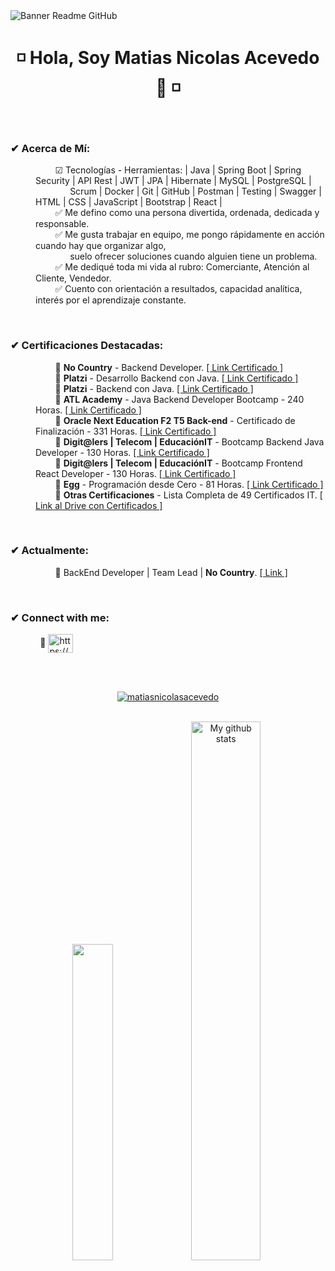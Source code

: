 <image align="center" src="https://i.imgur.com/c9EhicP.png" alt="Banner Readme GitHub">

<h1 align="center"> ◽ Hola, Soy Matias Nicolas Acevedo 👋 ◽ </h1>

<br>
  
<h3 align="left">✔ Acerca de Mí:</h3>

<dl>
    <dd>
        &nbsp;&nbsp;&nbsp;&nbsp;&nbsp;&nbsp;&nbsp; 
        ☑ Tecnologías - Herramientas:  | Java | Spring Boot | Spring Security | API Rest | JWT | JPA | Hibernate | MySQL | PostgreSQL | 
        <br>&nbsp;&nbsp;&nbsp;&nbsp;&nbsp;&nbsp;&nbsp;&nbsp;&nbsp;&nbsp;&nbsp;&nbsp;&nbsp;         
        Scrum | Docker | Git | GitHub | Postman | Testing | Swagger | HTML | CSS | JavaScript | Bootstrap | React |
    </dd>
    <dd>
        &nbsp;&nbsp;&nbsp;&nbsp;&nbsp;&nbsp;&nbsp;
        ✅ Me defino como una persona divertida, ordenada, dedicada y responsable.
    </dd>
    <dd>
        &nbsp;&nbsp;&nbsp;&nbsp;&nbsp;&nbsp;&nbsp;
        ✅ Me gusta trabajar en equipo, me pongo rápidamente en acción cuando hay que organizar algo,
        <br>&nbsp;&nbsp;&nbsp;&nbsp;&nbsp;&nbsp;&nbsp;&nbsp;&nbsp;&nbsp;&nbsp;&nbsp;&nbsp; 
        suelo ofrecer soluciones cuando alguien tiene un problema.
    </dd>
    <dd>
        &nbsp;&nbsp;&nbsp;&nbsp;&nbsp;&nbsp;&nbsp;
        ✅ Me dediqué toda mi vida al rubro: Comerciante, Atención al Cliente, Vendedor.
    </dd>
    <dd>
        &nbsp;&nbsp;&nbsp;&nbsp;&nbsp;&nbsp;&nbsp;
        ✅ Cuento con orientación a resultados, capacidad analítica, interés por el aprendizaje constante.
    </dd>
</dl>

<br>

<h3 align="left">✔ Certificaciones Destacadas:</h3>

<dl>
    <dd>
        &nbsp;&nbsp;&nbsp;&nbsp;&nbsp;&nbsp;&nbsp; 
        🔸 <b>No Country</b> - Backend Developer. 
        <a href="https://drive.google.com/file/d/1pBP8DDy3YxkhkTrMKPw0NL1bl7m4pzaD/view?usp=drive_link" target="_blank">[ Link Certificado ]</a>
    </dd>
   <dd>
        &nbsp;&nbsp;&nbsp;&nbsp;&nbsp;&nbsp;&nbsp; 
        🔸 <b>Platzi</b> - Desarrollo Backend con Java.
        <a href="https://drive.google.com/file/d/1JmZml9-Z1girvDX0gOMtL6_qwwPF-hBH/view?usp=sharing" target="_blank">[ Link Certificado ]</a>
    </dd>
   <dd>
        &nbsp;&nbsp;&nbsp;&nbsp;&nbsp;&nbsp;&nbsp; 
        🔸 <b>Platzi</b> - Backend con Java.
        <a href="https://drive.google.com/file/d/1m497RCji7tQPvK3LMpVEev9WEiko5PDO/view?usp=sharing" target="_blank">[ Link Certificado ]</a>
    </dd>
    <dd>
        &nbsp;&nbsp;&nbsp;&nbsp;&nbsp;&nbsp;&nbsp; 
        🔸 <b>ATL Academy</b> - Java Backend Developer Bootcamp - 240 Horas. 
        <a href="https://drive.google.com/file/d/1gHpErL6syp5mrwA3pqTsnlu5x14PK7nC/view?usp=drive_link" target="_blank">[ Link Certificado ]</a>
    </dd>
    <dd>
        &nbsp;&nbsp;&nbsp;&nbsp;&nbsp;&nbsp;&nbsp; 
        🔸 <b>Oracle Next Education F2 T5 Back-end</b> - Certificado de Finalización - 331 Horas. 
        <a href="https://drive.google.com/file/d/1Smc1oKek2NdJYKxO0Cb53Y5M8xkKaAib/view?usp=drive_link" target="_blank">[ Link Certificado ]</a>
    </dd>
    <dd>
        &nbsp;&nbsp;&nbsp;&nbsp;&nbsp;&nbsp;&nbsp; 
        🔸 <b>Digit@lers | Telecom | EducaciónIT</b> - Bootcamp Backend Java Developer - 130 Horas. 
        <a href="https://drive.google.com/file/d/1NjM9Mj6VR6zjgYYPfb3Xn0lbZMc843eo/view?usp=drive_link" target="_blank">[ Link Certificado ]</a>
    </dd>
    <dd>
        &nbsp;&nbsp;&nbsp;&nbsp;&nbsp;&nbsp;&nbsp; 
        🔸 <b>Digit@lers | Telecom | EducaciónIT</b> - Bootcamp Frontend React Developer - 130 Horas. 
        <a href="https://drive.google.com/file/d/1NzsJKrIof9RBYm7_RMvBVT5mzpD_KjRh/view?usp=drive_link" target="_blank">[ Link Certificado ]</a>
    </dd>
    <dd>
        &nbsp;&nbsp;&nbsp;&nbsp;&nbsp;&nbsp;&nbsp; 
        🔸 <b>Egg</b> - Programación desde Cero - 81 Horas. 
        <a href="https://drive.google.com/file/d/1LA4XjxvN7OZFv61ygOQYi_1tfZMdXcfx/view?usp=drive_link" target="_blank">[ Link Certificado ]</a>
    </dd>
    <dd>
        &nbsp;&nbsp;&nbsp;&nbsp;&nbsp;&nbsp;&nbsp; 
        🔸 <b>Otras Certificaciones</b> - Lista Completa de 49 Certificados IT.
        <a href="https://drive.google.com/drive/folders/1SD7B7iXG0PmdEYuB5nyuoaCHL2uiuOFa?usp=sharing" target="_blank">[ Link al Drive con Certificados ]</a>
    </dd>
</dl>

<br>

<h3 align="left">✔ Actualmente:</h3>

<dl>
    <dd>
        &nbsp;&nbsp;&nbsp;&nbsp;&nbsp;&nbsp;&nbsp;
        🔸 BackEnd Developer | Team Lead | <b>No Country</b>.
        <a href="https://www.nocountry.tech/" target="_blank">[ Link ]</a>
    </dd>
</dl>

<br>

<h3 align="left">✔ Connect with me:</h3>

<p align="left">
    &nbsp;&nbsp;&nbsp;&nbsp;&nbsp;&nbsp;&nbsp;&nbsp;&nbsp;&nbsp;&nbsp;
    🔸 <a href="https://www.linkedin.com/in/matias-nicolas-acevedo/" target="_blank"><img align="center" src="https://raw.githubusercontent.com/rahuldkjain/github-profile-readme-generator/master/src/images/icons/Social/linked-in-alt.svg" alt="https://www.linkedin.com/in/matias-nicolas-acevedo/" height="30" width="40" /></a>
</p>

<br>
<br>

<p align="center"> <a href="https://github.com/ryo-ma/github-profile-trophy"><img src="https://github-profile-trophy.vercel.app/?username=matiasnicolasacevedo&theme=onedark" alt="matiasnicolasacevedo" /></a> 
</p>

<br>

<div align="center">
    <img src="https://github-readme-stats.vercel.app/api/top-langs/?username=MatiasNicolasAcevedo&layout=compact&theme=cobalt&hide_border=true" width="36%"/>
    <img src="https://github-readme-stats.vercel.app/api?username=MatiasNicolasAcevedo&show_icons=true&theme=cobalt&hide_border=true" alt="My github stats" width="47%"/> 
</div>


